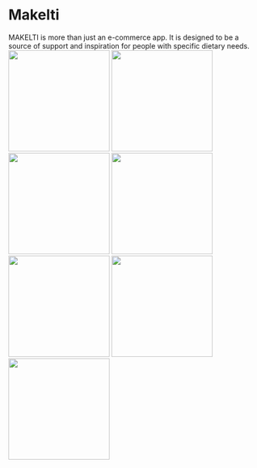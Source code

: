 # Makelti
MAKELTI is more than just an e-commerce app. It is designed to be a source of support and inspiration for people with specific dietary needs. 
<img src="https://github.com/SofianeHabaz/Makelti/assets/89341967/8f9ffc53-eb40-4c10-8db2-df21973cf1a0" width="200" />
<img src="https://github.com/SofianeHabaz/Makelti/assets/89341967/8f9ffc53-eb40-4c10-8db2-df21973cf1a0)](https://github.com/SofianeHabaz/Makelti/assets/89341967/dd5870e9-c674-49a1-95c3-1436f6720865" width="200" />
<img src="https://github.com/SofianeHabaz/Makelti/assets/89341967/8f9ffc53-eb40-4c10-8db2-df21973cf1a0" width="200" />
<img src="https://github.com/SofianeHabaz/Makelti/assets/89341967/3192b0a5-f5a6-4c96-b9b6-e415d431e6f9" width="200" />
<img src="https://github.com/SofianeHabaz/Makelti/assets/89341967/dcc766a1-821a-4c95-a577-f9d09f4a7c20" width="200" />
<img src="https://github.com/SofianeHabaz/Makelti/assets/89341967/c4442ce6-5321-4e61-9016-964f9028b4cb" width="200" />
<img src="https://github.com/SofianeHabaz/Makelti/assets/89341967/fecc54fe-7553-4568-86f8-5816fc88073b" width="200" />
